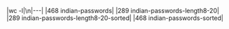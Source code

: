 |wc -l|\n|---|
|468 indian-passwords|
|289 indian-passwords-length8-20|
|289 indian-passwords-length8-20-sorted|
|468 indian-passwords-sorted|
